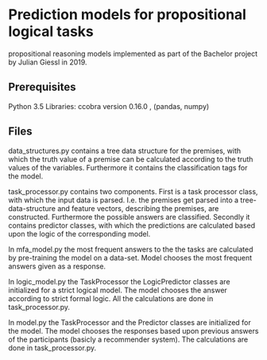 Prediction models for propositional logical tasks
=======

propositional reasoning models implemented as part of the Bachelor project by Julian Giessl in 2019.

## Prerequisites

Python 3.5
Libraries: ccobra version 0.16.0 , (pandas, numpy)

## Files

data_structures.py contains a tree data structure for the premises, with which the truth value
of a premise can be calculated according to the truth values of the variables.
Furthermore it contains the classification tags for the model.

task_processor.py contains two components.
First is a task processor class, with which the input data is parsed.
I.e. the premises get parsed into a tree-data-structure and feature vectors, describing the premises,
are constructed. Furthermore the possible answers are classified.
Secondly it contains predictor classes, with which the predictions are calculated based upon the logic
of the corresponding model.

In mfa_model.py the most frequent answers to the the tasks are calculated by pre-training the model
on a data-set. Model chooses the most frequent answers given as a response.

In logic_model.py the TaskProcessor the LogicPredictor classes are initialized for a strict logical
model. The model chooses the answer according to strict formal logic.
All the calculations are done in task_processor.py.

In model.py the TaskProcessor and the Predictor classes are initialized for the model. The model chooses
the responses based upon previous answers of the participants (basicly a recommender system). The calculations are done in
task_processor.py.